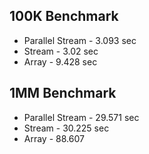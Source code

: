 100K Benchmark
---------------
* Parallel Stream - 3.093 sec
* Stream - 3.02 sec
* Array - 9.428 sec

1MM Benchmark
-------------
* Parallel Stream - 29.571 sec
* Stream - 30.225 sec
* Array - 88.607
